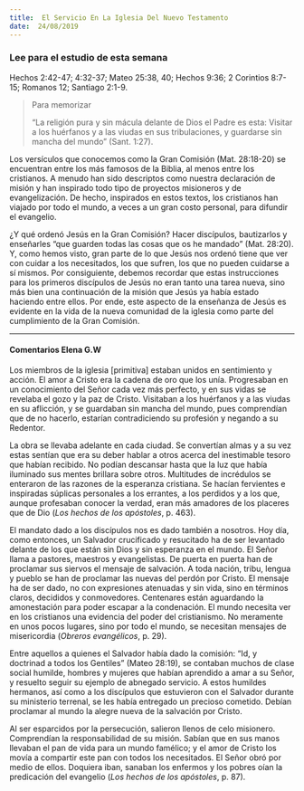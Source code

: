 ```yaml
---
title:  El Servicio En La Iglesia Del Nuevo Testamento
date:  24/08/2019
---
```


### Lee para el estudio de esta semana
Hechos 2:42-47; 4:32-37; Mateo 25:38, 40; Hechos 9:36; 2 Corintios 8:7-15; Romanos 12; Santiago 2:1-9.

> <p>Para memorizar</p>
> “La religión pura y sin mácula delante de Dios el Padre es esta: Visitar a los huérfanos y a las viudas en sus tribulaciones, y guardarse sin mancha del mundo” (Sant. 1:27).

Los versículos que conocemos como la Gran Comisión (Mat. 28:18-20) se encuentran entre los más famosos de la Biblia, al menos entre los cristianos. A menudo han sido descriptos como nuestra declaración de misión y han inspirado todo tipo de proyectos misioneros y de evangelización. De hecho, inspirados en estos textos, los cristianos han viajado por todo el mundo, a veces a un gran costo personal, para difundir el evangelio.

¿Y qué ordenó Jesús en la Gran Comisión? Hacer discípulos, bautizarlos y enseñarles “que guarden todas las cosas que os he mandado” (Mat. 28:20). Y, como hemos visto, gran parte de lo que Jesús nos ordenó tiene que ver con cuidar a los necesitados, los que sufren, los que no pueden cuidarse a sí mismos. Por consiguiente, debemos recordar que estas instrucciones para los primeros discípulos de Jesús no eran tanto una tarea nueva, sino más bien una continuación de la misión que Jesús ya había estado haciendo entre ellos. Por ende, este aspecto de la enseñanza de Jesús es evidente en la vida de la nueva comunidad de la iglesia como parte del cumplimiento de la Gran Comisión.

---

#### Comentarios Elena G.W

Los miembros de la iglesia [primitiva] estaban unidos en sentimiento y acción. El amor a Cristo era la cadena de oro que los unía. Progresaban en un conocimiento del Señor cada vez más perfecto, y en sus vidas se revelaba el gozo y la paz de Cristo. Visitaban a los huérfanos y a las viudas en su aflicción, y se guardaban sin mancha del mundo, pues comprendían que de no hacerlo, estarían contradiciendo su profesión y negando a su Redentor.

La obra se llevaba adelante en cada ciudad. Se convertían almas y a su vez estas sentían que era su deber hablar a otros acerca del inestimable tesoro que habían recibido. No podían descansar hasta que la luz que había iluminado sus mentes brillara sobre otros. Multitudes de incrédulos se enteraron de las razones de la esperanza cristiana. Se hacían fervientes e inspiradas súplicas personales a los errantes, a los perdidos y a los que, aunque profesaban conocer la verdad, eran más amadores de los placeres que de Dio (_Los hechos de los apóstoles_, p. 463).

El mandato dado a los discípulos nos es dado también a nosotros. Hoy día, como entonces, un Salvador crucificado y resucitado ha de ser levantado delante de los que están sin Dios y sin esperanza en el mundo. El Señor llama a pastores, maestros y evangelistas. De puerta en puerta han de proclamar sus siervos el mensaje de salvación. A toda nación, tribu, lengua y pueblo se han de proclamar las nuevas del perdón por Cristo. El mensaje ha de ser dado, no con expresiones atenuadas y sin vida, sino en términos claros, decididos y conmovedores. Centenares están aguardando la amonestación para poder escapar a la condenación. El mundo necesita ver en los cristianos una evidencia del poder del cristianismo. No meramente en unos pocos lugares, sino por todo el mundo, se necesitan mensajes de misericordia (_Obreros evangélicos_, p. 29).

Entre aquellos a quienes el Salvador había dado la comisión: “Id, y doctrinad a todos los Gentiles” (Mateo 28:19), se contaban muchos de clase social humilde, hombres y mujeres que habían aprendido a amar a su Señor, y resuelto seguir su ejemplo de abnegado servicio. A estos humildes hermanos, así como a los discípulos que estuvieron con el Salvador durante su ministerio terrenal, se les había entregado un precioso cometido. Debían proclamar al mundo la alegre nueva de la salvación por Cristo.

Al ser esparcidos por la persecución, salieron llenos de celo misionero. Comprendían la responsabilidad de su misión. Sabían que en sus manos llevaban el pan de vida para un mundo famélico; y el amor de Cristo los movía a compartir este pan con todos los necesitados. El Señor obró por medio de ellos. Doquiera iban, sanaban los enfermos y los pobres oían la predicación del evangelio (_Los hechos de los apóstoles_, p. 87).